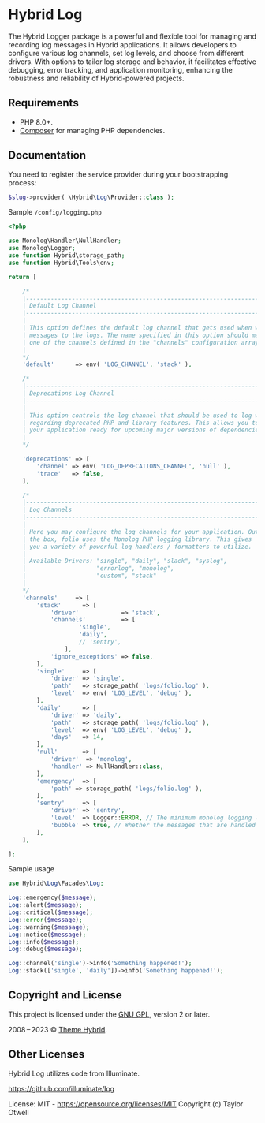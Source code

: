 # Hybrid Log

The Hybrid Logger package is a powerful and flexible tool for managing and recording log messages in Hybrid applications. It allows developers to configure various log channels, set log levels, and choose from different drivers. With options to tailor log storage and behavior, it facilitates effective debugging, error tracking, and application monitoring, enhancing the robustness and reliability of Hybrid-powered projects.

## Requirements

* PHP 8.0+.
* [Composer](https://getcomposer.org/) for managing PHP dependencies.


## Documentation

You need to register the service provider during your bootstrapping process:

```php
$slug->provider( \Hybrid\Log\Provider::class );
```

Sample `/config/logging.php`

```php
<?php

use Monolog\Handler\NullHandler;
use Monolog\Logger;
use function Hybrid\storage_path;
use function Hybrid\Tools\env;

return [

    /*
    |--------------------------------------------------------------------------
    | Default Log Channel
    |--------------------------------------------------------------------------
    |
    | This option defines the default log channel that gets used when writing
    | messages to the logs. The name specified in this option should match
    | one of the channels defined in the "channels" configuration array.
    |
    */
    'default'      => env( 'LOG_CHANNEL', 'stack' ),

    /*
    |--------------------------------------------------------------------------
    | Deprecations Log Channel
    |--------------------------------------------------------------------------
    |
    | This option controls the log channel that should be used to log warnings
    | regarding deprecated PHP and library features. This allows you to get
    | your application ready for upcoming major versions of dependencies.
    |
    */

    'deprecations' => [
        'channel' => env( 'LOG_DEPRECATIONS_CHANNEL', 'null' ),
        'trace'   => false,
    ],

    /*
    |--------------------------------------------------------------------------
    | Log Channels
    |--------------------------------------------------------------------------
    |
    | Here you may configure the log channels for your application. Out of
    | the box, folio uses the Monolog PHP logging library. This gives
    | you a variety of powerful log handlers / formatters to utilize.
    |
    | Available Drivers: "single", "daily", "slack", "syslog",
    |                    "errorlog", "monolog",
    |                    "custom", "stack"
    |
    */
    'channels'     => [
        'stack'      => [
            'driver'            => 'stack',
            'channels'          => [
					'single',
					'daily',
					// 'sentry',
				],
            'ignore_exceptions' => false,
        ],
        'single'     => [
            'driver' => 'single',
            'path'   => storage_path( 'logs/folio.log' ),
            'level'  => env( 'LOG_LEVEL', 'debug' ),
        ],
        'daily'      => [
            'driver' => 'daily',
            'path'   => storage_path( 'logs/folio.log' ),
            'level'  => env( 'LOG_LEVEL', 'debug' ),
            'days'   => 14,
        ],
        'null'       => [
            'driver'  => 'monolog',
            'handler' => NullHandler::class,
        ],
        'emergency'  => [
            'path' => storage_path( 'logs/folio.log' ),
        ],
        'sentry'     => [
            'driver' => 'sentry',
            'level'  => Logger::ERROR, // The minimum monolog logging level at which this handler will be triggered
            'bubble' => true, // Whether the messages that are handled can bubble up the stack or not
        ],
    ],

];
```

Sample usage

```php
use Hybrid\Log\Facades\Log;

Log::emergency($message);
Log::alert($message);
Log::critical($message);
Log::error($message);
Log::warning($message);
Log::notice($message);
Log::info($message);
Log::debug($message);

Log::channel('single')->info('Something happened!');
Log::stack(['single', 'daily'])->info('Something happened!');
```

## Copyright and License

This project is licensed under the [GNU GPL](https://www.gnu.org/licenses/old-licenses/gpl-2.0.html), version 2 or later.

2008&thinsp;&ndash;&thinsp;2023 &copy; [Theme Hybrid](https://themehybrid.com).

## Other Licenses

Hybrid Log utilizes code from Illuminate.

<https://github.com/illuminate/log>

License: MIT - <https://opensource.org/licenses/MIT>
Copyright (c) Taylor Otwell
